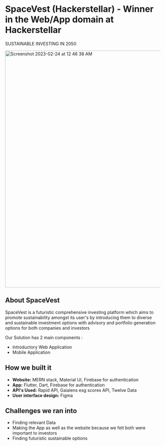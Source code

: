 # SpaceVest (Hackerstellar) - Winner in the Web/App domain at Hackerstellar

SUSTAINABLE INVESTING IN 2050

<img width="769" alt="Screenshot 2023-02-24 at 12 46 38 AM" src="https://user-images.githubusercontent.com/71224019/221008094-478f6ac9-7845-43b4-9314-3a9e9eea9bc5.png">


## About SpaceVest

SpaceVest is a futuristic comprehensive investing platform which aims to promote sustainability amongst its user's by introducing them to diverse and sustainable investment options with advisory and portfolio generation options for both companies and investors

Our Solution has 2 main components :
* Introductory Web Application
* Mobile Application

## How we built it

* **Website:** MERN stack, Material UI, Firebase for authentication
* **App:** Flutter, Dart, Firebase for authentication
* **API's Used:** Rapid API, Gaialens esg scores API, Twelve Data
* **User interface design:** Figma


## Challenges we ran into

* Finding relevant Data
* Making the App as well as the website because we felt both were important to investors
* Finding futuristic sustainable options

